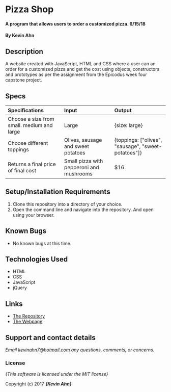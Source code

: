 # Pizza Shop

#### A program that allows users to order a customized pizza. 6/15/18

#### By **Kevin Ahn**

## Description

A website created with JavaScript, HTML and CSS where a user can an order for a customized pizza and get the cost using objects, constructors and prototypes as per the assignment from the Epicodus week four capstone project.


## Specs
| Specifications | Input | Output |
| :-------------     | :------------- | :------------- |
| Choose a size from small. medium and large | Large | {size: large} |
| Choose different toppings | Olives, sausage and sweet potatoes | {toppings: ["olives", "sausage", "sweet-potatoes"]} |
| Returns a final price of final cost | Small pizza with pepperoni and mushrooms | $16 |


## Setup/Installation Requirements

1. Clone this repository into a directory of your choice.
2. Open the command line and navigate into the repository. And open using your browser.

## Known Bugs
* No known bugs at this time.

## Technologies Used
* HTML
* CSS
* JavaScript
* jQuery

## Links  
* [The Repository](https://github.com/kevinahn7/pizza-shop)  
* [The Webpage](https://kevinahn7.github.io/pizza-shop/)

## Support and contact details

_Email kevinahn7@hotmail.com any questions, comments, or concerns._

### License

*{This software is licensed under the MIT license}*

Copyright (c) 2017 **_{Kevin Ahn}_**